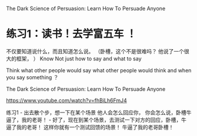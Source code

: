 
The Dark Science of Persuasion: Learn How To Persuade Anyone 

# 练习1：读书！去学富五车 ！

不仅要知道说什么，而且知道怎么说。 （卧槽，这个不是很难吗？ 他说了一个很大的框架， ）
Know Not just how to say and what to say  

Think what other people would say what other people would think and when you say something ？ 


The Dark Science of Persuasion: Learn How To Persuade Anyone

https://www.youtube.com/watch?v=fhBiLh6FmJ4  

练习1 - 出去散个步，想一下在某个场景 他人会怎么回应你， 你会怎么说，卧槽牛逼了，我的老哥！ - 好了，现在到某个场景，去测试一下对方的回应，卧槽，牛逼了我的老哥！  这样你就有一个测试回馈的场景！ 牛逼了我的老哥卧槽！




